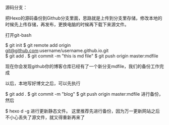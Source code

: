 源码分支：

把Hexo的源码备份到Github分支里面，思路就是上传到分支里存储，修改本地的时候先上传存储，再发布，更换电脑的时候再下载下来源文件。

打开git-bash

$ git init
$ git remote add origin git@github.com:username/username.github.io.git		
$ git add .
$ git commit -m "this is md file"
$ git push origin master:mdfile

现在你会发现github你的博客仓库已经有了一个新分支mdfile，我们的备份工作完成

以后，本地写好博文之后，可以先执行

$ git add .
$ git commit -m "blog"
$ git push origin master:mdfile
进行备份，然后

$ hexo d -g
进行更新静态文件。
这里推荐先进行备份，因为万一更新网站之后不小心丢失了源文件，就又得重新再来了


